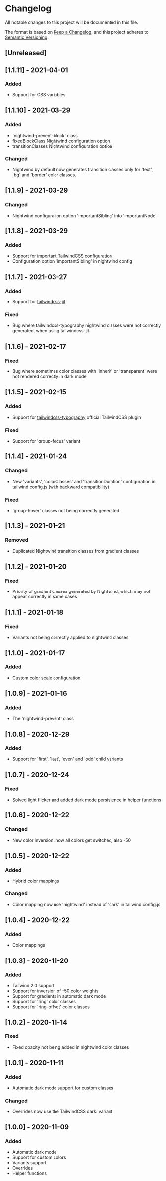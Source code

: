 # Changelog

All notable changes to this project will be documented in this file.

The format is based on [Keep a Changelog](https://keepachangelog.com/en/1.0.0/),
and this project adheres to [Semantic Versioning](https://semver.org/spec/v2.0.0.html).

## [Unreleased]

## [1.1.11] - 2021-04-01

### Added

- Support for CSS variables

## [1.1.10] - 2021-03-29

### Added

- 'nightwind-prevent-block' class
- fixedBlockClass Nightwind configuration option
- transitionClasses Nightwind configuration option

### Changed

- Nightwind by default now generates transition classes only for 'text', 'bg' and 'border' color classes.

## [1.1.9] - 2021-03-29

### Changed

- Nightwind configuration option 'importantSibling' into 'importantNode'

## [1.1.8] - 2021-03-29

### Added

- Support for [important TailwindCSS configuration](https://tailwindcss.com/docs/configuration#important)
- Configuration option 'importantSibling' in nightwind config

## [1.1.7] - 2021-03-27

### Added

- Support for [tailwindcss-jit](https://github.com/tailwindlabs/tailwindcss-jit)

### Fixed

- Bug where tailwindcss-typography nightwind classes were not correctly generated, when using tailwindcss-jit

## [1.1.6] - 2021-02-17

### Fixed

- Bug where sometimes color classes with 'inherit' or 'transparent' were not rendered correctly in dark mode

## [1.1.5] - 2021-02-15

### Added

- Support for [tailwindcss-typography](https://github.com/tailwindlabs/tailwindcss-typography) official TailwindCSS plugin

### Fixed

- Support for 'group-focus' variant

## [1.1.4] - 2021-01-24

### Changed

- New 'variants', 'colorClasses' and 'transitionDuration' configuration in tailwind.config.js (with backward compatibility)

### Fixed

- 'group-hover' classes not being correctly generated

## [1.1.3] - 2021-01-21

### Removed

- Duplicated Nightwind transition classes from gradient classes

## [1.1.2] - 2021-01-20

### Fixed

- Priority of gradient classes generated by Nightwind, which may not appear correctly in some cases

## [1.1.1] - 2021-01-18

### Fixed

- Variants not being correctly applied to nightwind classes

## [1.1.0] - 2021-01-17

### Added

- Custom color scale configuration

## [1.0.9] - 2021-01-16

### Added

- The 'nightwind-prevent' class

## [1.0.8] - 2020-12-29

### Added

- Support for 'first', 'last', 'even' and 'odd' child variants

## [1.0.7] - 2020-12-24

### Fixed

- Solved light flicker and added dark mode persistence in helper functions

## [1.0.6] - 2020-12-22

### Changed

- New color inversion: now all colors get switched, also -50

## [1.0.5] - 2020-12-22

### Added

- Hybrid color mappings

### Changed

- Color mapping now use 'nightwind' instead of 'dark' in tailwind.config.js

## [1.0.4] - 2020-12-22

### Added

- Color mappings

## [1.0.3] - 2020-11-20

### Added

- Tailwind 2.0 support
- Support for inversion of -50 color weights
- Support for gradients in automatic dark mode
- Support for 'ring' color classes
- Support for 'ring-offset' color classes

## [1.0.2] - 2020-11-14

### Fixed

- Fixed opacity not being added in nightwind color classes

## [1.0.1] - 2020-11-11

### Added

- Automatic dark mode support for custom classes

### Changed

- Overrides now use the TailwindCSS dark: variant

## [1.0.0] - 2020-11-09

### Added

- Automatic dark mode
- Support for custom colors
- Variants support
- Overrides
- Helper functions
